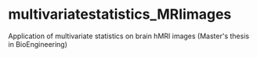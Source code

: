 # multivariatestatistics_MRIimages
Application of multivariate statistics on brain hMRI images (Master's thesis in BioEngineering)
